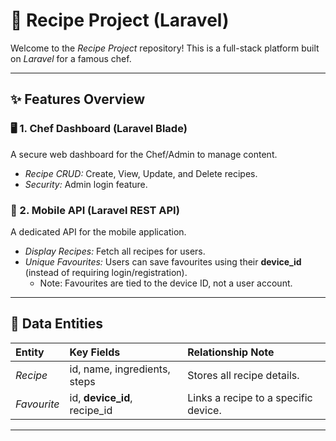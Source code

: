 
# 🥘 Recipe Project (Laravel)

Welcome to the *Recipe Project* repository! This is a full-stack platform built on *Laravel* for a famous chef.

---

## ✨ Features Overview

### 🖥 1. Chef Dashboard (Laravel Blade)
A secure web dashboard for the Chef/Admin to manage content.
* *Recipe CRUD:* Create, View, Update, and Delete recipes.
* *Security:* Admin login feature.

### 📱 2. Mobile API (Laravel REST API)
A dedicated API for the mobile application.
* *Display Recipes:* Fetch all recipes for users.
* *Unique Favourites:* Users can save favourites using their **device_id** (instead of requiring login/registration).
    * Note: Favourites are tied to the device ID, not a user account.

---

## 💾 Data Entities

| Entity | Key Fields | Relationship Note |
| :--- | :--- | :--- |
| *Recipe* | id, name, ingredients, steps | Stores all recipe details. |
| *Favourite* | id, **device_id**, recipe_id | Links a recipe to a specific device. |

---
